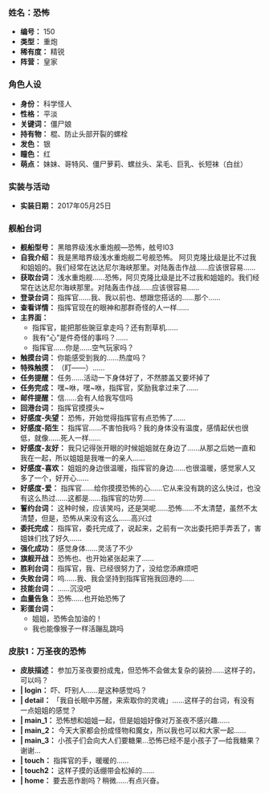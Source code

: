 ### 姓名：恐怖
* **编号：** 150
* **类型：** 重炮
* **稀有度：** 精锐
* **阵营：** 皇家


### 角色人设
* **身份：** 科学怪人
* **性格：** 平淡
* **关键词：** 僵尸娘
* **持有物：** 棍、防止头部开裂的螺栓
* **发色：** 银
* **瞳色：** 红
* **萌点：** 妹妹、哥特风、僵尸萝莉、螺丝头、呆毛、巨乳、长短袜（白丝）


### 实装与活动
* **实装日期：** 2017年05月25日


### 舰船台词
* **舰船型号：** 黑暗界级浅水重炮舰—恐怖，舷号I03
* **自我介绍：** 我是黑暗界级浅水重炮舰二号舰恐怖。 
阿贝克隆比级是比不过我和姐姐的。我们经常在达达尼尔海峡那里。对陆轰击作战……应该很容易……
* **获取台词：** 浅水重炮舰……恐怖，阿贝克隆比级是比不过我和姐姐的。我们经常在达达尼尔海峡那里。对陆轰击作战……应该很容易……
* **登录台词：** 指挥官……我、我以前也、想跟您搭话的……那个……
* **查看详情：** 指挥官现在的眼神和那群奇怪的人一样……
* **主界面：**
  * 指挥官，能把那些豌豆拿走吗？还有割草机……
  * 我有“心”是件奇怪的事吗？……
  * 指挥官……你是……空气玩家吗？
* **触摸台词：** 你能感受到我的……热度吗？
* **特殊触摸：** （盯——）……
* **任务提醒：** 任务……活动一下身体好了，不然膝盖又要坏掉了
* **任务完成：** 嘿~咻，嘿~咻，指挥官，奖励我拿过来了……
* **邮件提醒：** 信……会有人给我写信吗
* **回港台词：** 指挥官摸摸头~
* **好感度-失望：** 恐怖，开始觉得指挥官有点恐怖了……
* **好感度-陌生：** 指挥官……不害怕我吗？我的身体没有温度，感情起伏也很低，就像……死人一样……
* **好感度-友好：** 我只记得张开眼的时候姐姐就在身边了……从那之后她一直和我在一起，所以姐姐是我唯一的亲人……
* **好感度-喜欢：** 姐姐的身边很温暖，指挥官的身边……也很温暖，感觉家人又多了一个，好开心……
* **好感度-爱：** 指挥官……给你摸摸恐怖的心……它从来没有跳的这么快过，也没有这么热过……这都是……指挥官的功劳……
* **誓约台词：** 这种时候，应该笑吗，还是哭呢……恐怖……不太清楚，虽然不太清楚，但是，恐怖从来没有这么……高兴过
* **委托完成：** 指挥官，委托完成了，说起来，之前有一次出委托把手弄丢了，害姐妹们找了好久……
* **强化成功：** 感觉身体……灵活了不少
* **旗舰开战：** 恐怖也、也开始紧张起来了……
* **胜利台词：** 指挥官，我、已经很努力了，没给您添麻烦吧
* **失败台词：** 呜……我、我会坚持到指挥官拖我回港的……
* **技能台词：** ……沉没吧
* **血量告急：** 恐怖……也开始恐怖了
* **彩蛋台词：**
  * 姐姐，恐怖会加油的！
  * 我也能像猴子一样活蹦乱跳吗


### 皮肤1：万圣夜的恐怖
* **皮肤描述：** 参加万圣夜要扮成鬼，但恐怖不会做太复杂的装扮……这样子的，可以吗？
* **| login：** 吓、吓别人……是这种感觉吗？
* **| detail：** 「我自长眠中苏醒，来索取你的灵魂」……这样子的台词，有没有一点姐姐的感觉？
* **| main_1：** 恐怖想和姐姐一起，但是姐姐好像对万圣夜不感兴趣……
* **| main_2：** 今天大家都会扮成怪物和魔女，所以我也可以和大家一起……
* **| main_3：** 小孩子们会向大人们要糖果…恐怖已经不是小孩子了—给我糖果？谢谢…
* **| touch：** 指挥官的手，暖暖的……
* **| touch2：** 这样子摸的话绷带会松掉的……
* **| home：** 要去恶作剧吗？稍微……有点兴奋。
